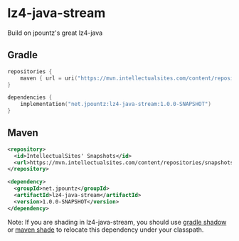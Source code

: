lz4-java-stream
===============

Build on jpountz's great lz4-java

## Gradle
```kotlin
repositories {
    maven { url = uri("https://mvn.intellectualsites.com/content/repositories/snapshots/") }
}

dependencies {
    implementation("net.jpountz:lz4-java-stream:1.0.0-SNAPSHOT")
}
```

## Maven
```xml
<repository>
  <id>IntellectualSites' Snapshots</id>
  <url>https://mvn.intellectualsites.com/content/repositories/snapshots/</url>
</repository>

<dependency>
  <groupId>net.jpountz</groupId>
  <artifactId>lz4-java-stream</artifactId>
  <version>1.0.0-SNAPSHOT</version>
</dependency>
```

Note: If you are shading in lz4-java-stream, you should use [gradle shadow](https://github.com/johnrengelman/shadow) or [maven shade](https://maven.apache.org/plugins/maven-shade-plugin/) to relocate this dependency under your classpath.